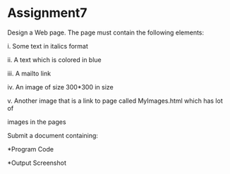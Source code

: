 # Assignment7
Design a Web page. The page must contain the following elements:

i. Some text in italics format

ii. A text which is colored in blue

iii. A mailto link

iv. An image of size 300*300 in size

v. Another image that is a link to page called MyImages.html which has lot of

images in the pages

Submit a document containing:

*Program Code

*Output Screenshot
